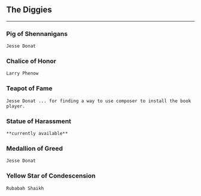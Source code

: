 ## The Diggies
-----

### Pig of Shennanigans ###
	Jesse Donat

### Chalice of Honor ###
	Larry Phenow

### Teapot of Fame ###
	Jesse Donat ... for finding a way to use composer to install the book player.

### Statue of Harassment ###
	**currently available**

### Medallion of Greed ###
	Jesse Donat

### Yellow Star of Condescension ###
	Rubabah Shaikh